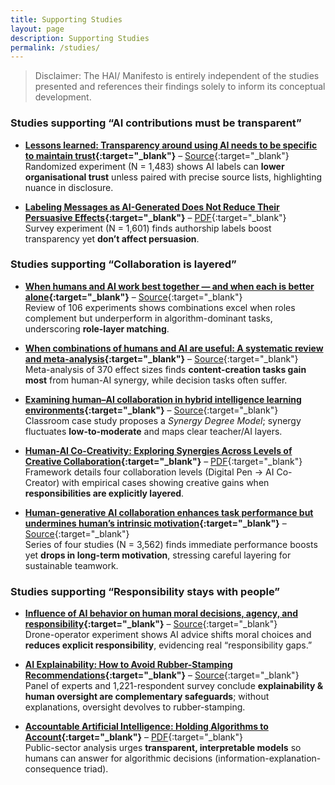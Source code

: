 ```yaml
---
title: Supporting Studies
layout: page
description: Supporting Studies
permalink: /studies/
---
```


> Disclaimer: The HAI/ Manifesto is entirely independent of the studies presented and references their findings solely to inform its conceptual development.

### Studies supporting “AI contributions must be transparent”

- **[Lessons learned: Transparency around using AI needs to be specific to maintain trust](https://hsph.harvard.edu/health-communication/news/lessons-learned-transparency-around-using-ai-needs-to-be-specific-to-maintain-trust/){:target="_blank"}** – [Source](https://hsph.harvard.edu/health-communication/news/lessons-learned-transparency-around-using-ai-needs-to-be-specific-to-maintain-trust/){:target="_blank"}  
  Randomized experiment (N = 1,483) shows AI labels can **lower organisational trust** unless paired with precise source lists, highlighting nuance in disclosure.

- **[Labeling Messages as AI-Generated Does Not Reduce Their Persuasive Effects](https://arxiv.org/abs/2504.09865){:target="_blank"}** – [PDF](https://arxiv.org/pdf/2504.09865){:target="_blank"}  
  Survey experiment (N = 1,601) finds authorship labels boost transparency yet **don’t affect persuasion**.

### Studies supporting “Collaboration is layered”

- **[When humans and AI work best together — and when each is better alone](https://mitsloan.mit.edu/ideas-made-to-matter/when-humans-and-ai-work-best-together-and-when-each-better-alone){:target="_blank"}** – [Source](https://mitsloan.mit.edu/ideas-made-to-matter/when-humans-and-ai-work-best-together-and-when-each-better-alone){:target="_blank"}  
  Review of 106 experiments shows combinations excel when roles complement but underperform in algorithm-dominant tasks, underscoring **role-layer matching**.

- **[When combinations of humans and AI are useful: A systematic review and meta-analysis](https://www.nature.com/articles/s41562-024-02024-1){:target="_blank"}** – [Source](https://www.nature.com/articles/s41562-024-02024-1){:target="_blank"}  
  Meta-analysis of 370 effect sizes finds **content-creation tasks gain most** from human-AI synergy, while decision tasks often suffer.

- **[Examining human–AI collaboration in hybrid intelligence learning environments](https://www.nature.com/articles/s41599-025-05097-z){:target="_blank"}** – [Source](https://www.nature.com/articles/s41599-025-05097-z){:target="_blank"}  
  Classroom case study proposes a *Synergy Degree Model*; synergy fluctuates **low-to-moderate** and maps clear teacher/AI layers.

- **[Human-AI Co-Creativity: Exploring Synergies Across Levels of Creative Collaboration](https://arxiv.org/abs/2411.12527){:target="_blank"}** – [PDF](https://arxiv.org/pdf/2411.12527){:target="_blank"}  
  Framework details four collaboration levels (Digital Pen → AI Co-Creator) with empirical cases showing creative gains when **responsibilities are explicitly layered**.

- **[Human-generative AI collaboration enhances task performance but undermines human’s intrinsic motivation](https://www.nature.com/articles/s41598-025-98385-2){:target="_blank"}** – [Source](https://www.nature.com/articles/s41598-025-98385-2){:target="_blank"}  
  Series of four studies (N = 3,562) finds immediate performance boosts yet **drops in long-term motivation**, stressing careful layering for sustainable teamwork.

### Studies supporting “Responsibility stays with people”

- **[Influence of AI behavior on human moral decisions, agency, and responsibility](https://www.nature.com/articles/s41598-025-95587-6){:target="_blank"}** – [Source](https://www.nature.com/articles/s41598-025-95587-6){:target="_blank"}  
  Drone-operator experiment shows AI advice shifts moral choices and **reduces explicit responsibility**, evidencing real “responsibility gaps.”

- **[AI Explainability: How to Avoid Rubber-Stamping Recommendations](https://sloanreview.mit.edu/article/ai-explainability-how-to-avoid-rubber-stamping-recommendations/){:target="_blank"}** – [Source](https://sloanreview.mit.edu/article/ai-explainability-how-to-avoid-rubber-stamping-recommendations/){:target="_blank"}  
  Panel of experts and 1,221-respondent survey conclude **explainability & human oversight are complementary safeguards**; without explanations, oversight devolves to rubber-stamping.

- **[Accountable Artificial Intelligence: Holding Algorithms to Account](https://pmc.ncbi.nlm.nih.gov/articles/PMC8518786/){:target="_blank"}** – [PDF](https://pmc.ncbi.nlm.nih.gov/articles/PMC8518786/pdf){:target="_blank"}  
  Public-sector analysis urges **transparent, interpretable models** so humans can answer for algorithmic decisions (information-explanation-consequence triad).

